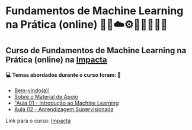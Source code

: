 # Fundamentos de Machine Learning na Prática (online) 🤖🎲☁️⚙️🤯👨🏻‍💻🐍
## Curso de Fundamentos de Machine Learning na Prática (online) na [Impacta](https://www.impacta.com.br/cursos/fundamentos-de-machine-learning-na-pratica-online)
#### 💻 Temas abordados durante o curso foram: 🚀

- [Bem-vindo(a)!](https://github.com/romulovieira777/Fundamentos_de_Machine_Learning_na_Pratica_Online/tree/main/Bem_Vindo)
- [Sobre o Material de Apoio](https://github.com/romulovieira777/Fundamentos_de_Machine_Learning_na_Pratica_Online/tree/main/Sobre_o_Material_de_Apoio)
- ["Aula 01 - Introdução ao Machine Learning](https://github.com/romulovieira777/Fundamentos_de_Machine_Learning_na_Pratica_Online/tree/main/Aula_01_Introducao_ao_Machine_Learning)
- [Aula 02 - Aprendizagem Supervisionada](https://github.com/romulovieira777/Fundamentos_de_Machine_Learning_na_Pratica_Online/tree/main/Aula_02_Aprendizagem_Supervisionada)

Link para o curso: [Impacta](https://www.impacta.com.br/cursos/fundamentos-de-machine-learning-na-pratica-online)
